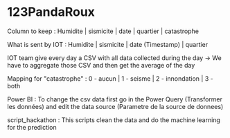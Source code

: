 # 123PandaRoux

Column to keep : Humidite | sismicite | date | quartier | catastrophe

What is sent by IOT : Humidite | sismicite | date (Timestamp) | quartier

IOT team give every day a CSV with all data collected during the day
    -> We have to aggregate those CSV and then get the average of the day


Mapping for "catastrophe" :
        0 - aucun | 1 - seisme | 2 - innondation | 3 - both

Power BI : To change the csv data first go in the Power Query (Transformer les données) and edit the data source (Parametre de la source de donnees)

script_hackathon : This scripts clean the data and do the machine learning for the prediction

